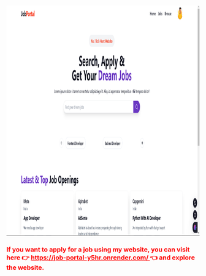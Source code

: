 <img src="https://github.com/Code2With-Pratik/Job-Portal/blob/main/image.png?raw=true" alt="Girl in a jacket"  height="600">

<h3 style="color: #FF0000;">
  If you want to apply for a job using my website, you can visit here 👉 
  <a href="https://job-portal-y5hr.onrender.com/" target="_blank" style="color: #FF0000; text-decoration: underline;">
    https://job-portal-y5hr.onrender.com/
  </a> 👈 and explore the website.
</h3>
